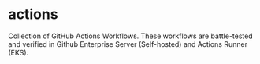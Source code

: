 # actions

Collection of GitHub Actions Workflows. These workflows are battle-tested and verified in Github Enterprise Server (Self-hosted) and Actions Runner (EKS).
